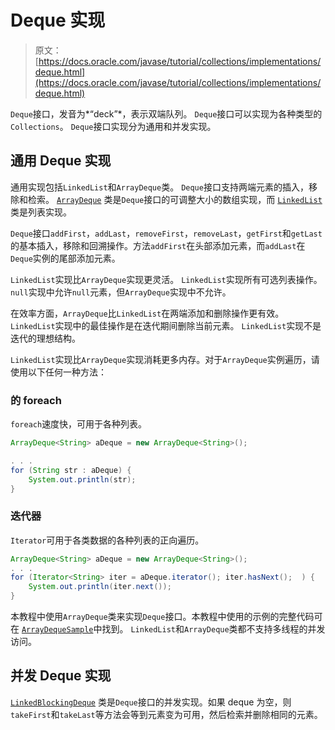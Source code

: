 # Deque 实现

> 原文： [https://docs.oracle.com/javase/tutorial/collections/implementations/deque.html](https://docs.oracle.com/javase/tutorial/collections/implementations/deque.html)

`Deque`接口，发音为*“deck”*，表示双端队列。 `Deque`接口可以实现为各种类型的`Collections`。 `Deque`接口实现分为通用和并发实现。

## 通用 Deque 实现

通用实现包括`LinkedList`和`ArrayDeque`类。 `Deque`接口支持两端元素的插入，移除和检索。 [`ArrayDeque`](https://docs.oracle.com/javase/8/docs/api/java/util/ArrayDeque.html) 类是`Deque`接口的可调整大小的数组实现，而 [`LinkedList`](https://docs.oracle.com/javase/8/docs/api/java/util/LinkedList.html) 类是列表实现。

`Deque`接口`addFirst`，`addLast`，`removeFirst`，`removeLast`，`getFirst`和`getLast`的基本插入，移除和回溯操作。方法`addFirst`在头部添加元素，而`addLast`在`Deque`实例的尾部添加元素。

`LinkedList`实现比`ArrayDeque`实现更灵活。 `LinkedList`实现所有可选列表操作。 `null`实现中允许`null`元素，但`ArrayDeque`实现中不允许。

在效率方面，`ArrayDeque`比`LinkedList`在两端添加和删除操作更有效。 `LinkedList`实现中的最佳操作是在迭代期间删除当前元素。 `LinkedList`实现不是迭代的理想结构。

`LinkedList`实现比`ArrayDeque`实现消耗更多内存。对于`ArrayDeque`实例遍历，请使用以下任何一种方法：

### 的 foreach

`foreach`速度快，可用于各种列表。

```java
ArrayDeque<String> aDeque = new ArrayDeque<String>();

. . .
for (String str : aDeque) {
    System.out.println(str);
}

```

### 迭代器

`Iterator`可用于各类数据的各种列表的正向遍历。

```java
ArrayDeque<String> aDeque = new ArrayDeque<String>();
. . .
for (Iterator<String> iter = aDeque.iterator(); iter.hasNext();  ) {
    System.out.println(iter.next());
}

```

本教程中使用`ArrayDeque`类来实现`Deque`接口。本教程中使用的示例的完整代码可在 [``ArrayDequeSample``](../interfaces/examples/ArrayDequeSample.java)中找到。 `LinkedList`和`ArrayDeque`类都不支持多线程的并发访问。

## 并发 Deque 实现

[`LinkedBlockingDeque`](https://docs.oracle.com/javase/8/docs/api/java/util/concurrent/LinkedBlockingDeque.html) 类是`Deque`接口的并发实现。如果 deque 为空，则`takeFirst`和`takeLast`等方法会等到元素变为可用，然后检索并删除相同的元素。